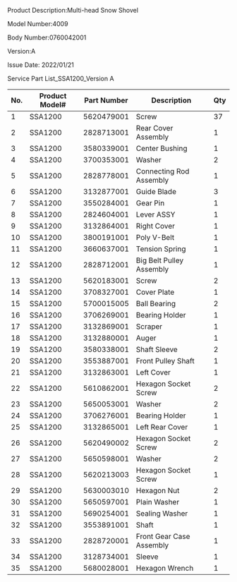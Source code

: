 Product Description:Multi-head Snow Shovel

Model Number:4009

Body Number:0760042001

Version:A

<!-- 三GO -->

Issue Date: 2022/01/21

<!-- 1 2 3 4 5 34 35 6 7 8 33 32 31 9 10 30 11 9 29 27 12 28 13 26 14 25 15 16 24 23 22 17 21 18 19 20 -->

Service Part List_SSA1200_Version A


| No.  | Product Model# | Part Number  | Description  | Qty  |
| --- | --- | --- | --- | --- |
| 1  | SSA1200  | 5620479001  | Screw  | 37  |
| 2  | SSA1200  | 2828713001  | Rear Cover Assembly  | 1  |
| 3  | SSA1200  | 3580339001  | Center Bushing  | 1  |
| 4  | SSA1200  | 3700353001  | Washer  | 2  |
| 5  | SSA1200  | 2828778001  | Connecting Rod Assembly  | 1  |
| 6  | SSA1200  | 3132877001  | Guide Blade  | 3  |
| 7  | SSA1200  | 3550284001  | Gear Pin  | 1  |
| 8  | SSA1200  | 2824604001  | Lever ASSY  | 1  |
| 9  | SSA1200  | 3132864001  | Right Cover  | 1  |
| 10  | SSA1200  | 3800191001  | Poly V-Belt  | 1  |
| 11  | SSA1200  | 3660637001  | Tension Spring  | 1  |
| 12  | SSA1200  | 2828712001  | Big Belt Pulley Assembly  | 1  |
| 13  | SSA1200  | 5620183001  | Screw  | 2  |
| 14  | SSA1200  | 3708327001  | Cover Plate  | 1  |
| 15  | SSA1200  | 5700015005  | Ball Bearing  | 2  |
| 16  | SSA1200  | 3706269001  | Bearing Holder  | 1  |
| 17  | SSA1200  | 3132869001  | Scraper  | 1  |
| 18  | SSA1200  | 3132880001  | Auger  | 1  |
| 19  | SSA1200  | 3580338001  | Shaft Sleeve  | 2  |
| 20  | SSA1200  | 3553887001  | Front Pulley Shaft  | 1  |
| 21  | SSA1200  | 3132863001  | Left Cover  | 1  |
| 22  | SSA1200  | 5610862001  | Hexagon Socket Screw  | 2  |
| 23  | SSA1200  | 5650053001  | Washer  | 2  |
| 24  | SSA1200  | 3706276001  | Bearing Holder  | 1  |
| 25  | SSA1200  | 3132865001  | Left Rear Cover  | 1  |
| 26  | SSA1200  | 5620490002  | Hexagon Socket Screw  | 2  |
| 27  | SSA1200  | 5650598001  | Washer  | 2  |
| 28  | SSA1200  | 5620213003  | Hexagon Socket Screw  | 1  |
| 29  | SSA1200  | 5630003010  | Hexagon Nut  | 2  |
| 30  | SSA1200  | 5650597001  | Plain Washer  | 1  |
| 31  | SSA1200  | 5690254001  | Sealing Washer  | 1  |
| 32  | SSA1200  | 3553891001  | Shaft  | 1  |
| 33  | SSA1200  | 2828720001  | Front Gear Case Assembly  | 1  |
| 34  | SSA1200  | 3128734001  | Sleeve  | 1  |
| 35  | SSA1200  | 5680028001  | Hexagon Wrench  | 1  |


